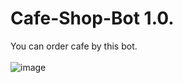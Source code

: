 # Cafe-Shop-Bot 1.0.
You can order cafe by this bot.<br/><br/>
![image](https://github.com/oliver1191/Cafe-Shop-Bot/blob/master/Images/Cafe%20Shop%20Bot%201.0.png)
